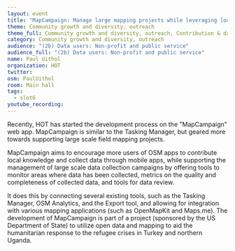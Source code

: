 ```yaml
---
layout: event
title: "MapCampaign: Manage large mapping projects while leveraging local knowledge"
theme: Community growth and diversity, outreach
theme_full: Community growth and diversity, outreach, Contribution & data collection, Humanitarian
category: Community growth and diversity, outreach
audience: "(2b) Data users: Non-profit and public service"
audience_full: "(2b) Data users: Non-profit and public service"
name: Paul Uithol
organization: HOT
twitter:
osm: PaulUithol
room: Main hall
tags:
  - slot6
youtube_recording:
---
```

Recently, HOT has started the development process on the "MapCampaign" web app. MapCampaign is similar to the Tasking Manager, but geared more towards supporting large scale field mapping projects.

MapCampaign aims to encourage more users of OSM apps to contribute local knowledge and collect data through mobile apps, while supporting the management of large scale data collection campaigns by offering tools to monitor areas where data has been collected, metrics on the quality and completeness of collected data, and tools for data review.

It does this by connecting several existing tools, such as the Tasking Manager, OSM Analytics, and the Export tool, and allowing for integration with various mapping applications (such as OpenMapKit and Maps.me). The development of MapCampaign is part of a project (sponsored by the US Department of State) to utilize open data and mapping to aid the humanitarian response to the refugee crises in Turkey and northern Uganda.


